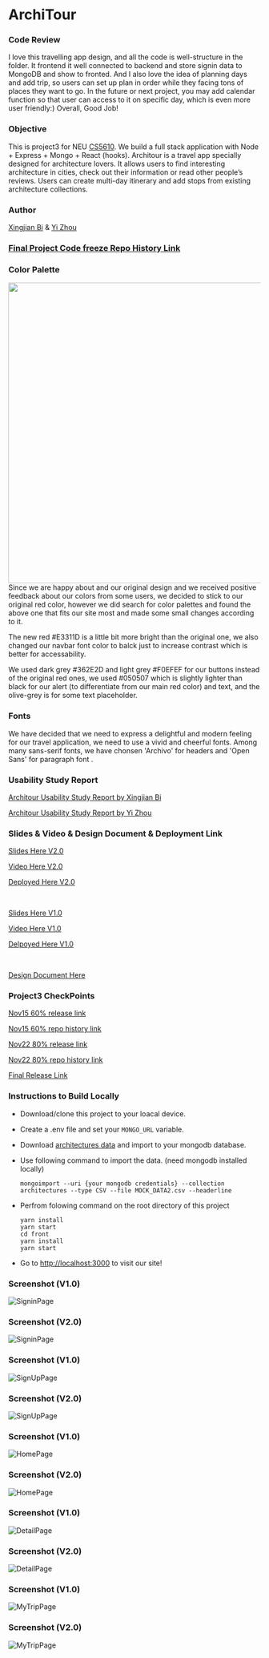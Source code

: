 # **ArchiTour**
### Code Review

I love this travelling app design, and all the code is well-structure in the folder. It frontend it well connected to backend and store signin data to  MongoDB and show to fronted. And I also love the idea of planning days and add trip, so users can set up plan in order while they facing tons of places they want to go. In the future or next project, you may add calendar function so that user can access to it on specific day, which is even more user friendly:) Overall, Good Job!



### Objective

This is project3 for NEU [CS5610](https://johnguerra.co/classes/webDevelopment_fall_2022/).  We build a full stack application with Node + Express + Mongo + React (hooks). Architour is a travel app specially designed for architecture lovers. It allows users to find interesting architecture in cities, check out their information or read other people’s reviews. Users can create multi-day itinerary and add stops from existing architecture collections. 



### Author

[Xingjian Bi](https://github.com/Xingjian-Bi) & [Yi Zhou](https://github.com/HotdrynoodlesTauren)



### [Final Project Code freeze Repo History Link](https://github.com/Xingjian-Bi/ArchiTour/tree/95da23f668b3856a81c2047adbc440af92afefa8)



### Color Palette

<img src="./images/palette.png" width="600">
Since we are happy about and our original design and we received positive feedback about our colors from some users, we decided to stick to our original red color, however we did search for color palettes and found the above one that fits our site most and made some small changes according to it.

The new red #E3311D is a little bit more bright than the original one, we also changed our navbar font color to balck just to increase contrast which is better for accessability.

We used dark grey #362E2D and light grey #F0EFEF for our buttons instead of the original red ones, we used #050507 which is slightly lighter than black for our alert (to differentiate from our main red color) and text, and the olive-grey is for some text placeholder.  



### Fonts

We have decided that we need to express a delightful and modern feeling for our travel application, we need to use a vivid and cheerful fonts. Among many sans-serif fonts, we have chonsen 'Archivo' for headers and 'Open Sans' for paragraph font . 



### Usability Study Report

[Architour Usability Study Report by Xingjian Bi](https://docs.google.com/document/d/1oo7YkY67bklGyYpNZgNaK44FtCNJi_1-k0fm6VeRNrA/edit?usp=sharing)

[Architour Usability Study Report by Yi Zhou](https://docs.google.com/document/d/1OwgrCDdnoLmOVbweW5jDMx6TOE-v5zLZqLZuVDqYRe0/edit)



### Slides & Video & Design Document & Deployment Link

[Slides Here V2.0](https://docs.google.com/presentation/d/1EfJQUQFZo0iB8xCJlS1xBS1eDFJuLa6ECRWPv7eJUIQ/edit?usp=sharing)

[Video Here V2.0](https://youtu.be/ZK7XMYCi4xA)

[Deployed Here V2.0](https://architourv2.onrender.com)

<br>

[Slides Here V1.0](https://docs.google.com/presentation/d/1zne3HRTQPDRAu650DZ58_x2izV387ufvwrgc-LbzDTM/edit#slide=id.g17b3cadc138_0_5)

[Video Here V1.0](https://youtu.be/r8_uVI29qes)

[Delpoyed Here V1.0](https://architour-back.onrender.com)

<br>

[Design Document Here](https://github.com/Xingjian-Bi/ArchiTour/blob/main/ArchiTour%20Design%20Document.pdf)



### Project3 CheckPoints

 [Nov15 60% release link](https://github.com/Xingjian-Bi/ArchiTour/releases/tag/60%25)

 [Nov15 60% repo history link](https://github.com/Xingjian-Bi/ArchiTour/tree/4f5f275b94f383b8252288653d625c7fb96807bc)

 [Nov22 80% release link](https://github.com/Xingjian-Bi/ArchiTour/releases/tag/80%25)

 [Nov22 80% repo history link](https://github.com/Xingjian-Bi/ArchiTour/tree/490120eb65f28109b1e14b497ef99e6a07f5cf53)

 [Final Release Link](https://github.com/Xingjian-Bi/ArchiTour/releases/tag/final_ver)



### Instructions to Build Locally

- Download/clone this project to your loacal device.

- Create a .env file and set your `MONGO_URL` variable. 

- Download [architectures data](https://drive.google.com/file/d/1Iq1a5lrDvLrbNB2OUhjN-ENPlv0n9RD5/view?usp=sharing) and import to your mongodb database. 

- Use following command to import the data. (need mongodb installed locally)

  ```
  mongoimport --uri {your mongodb credentials} --collection architectures --type CSV --file MOCK_DATA2.csv --headerline
  ```

- Perfrom folowing command on the root directory of this project

  ```
  yarn install
  yarn start
  cd front
  yarn install
  yarn start
  ```

- Go to [http://localhost:3000]( http://localhost:3000)  to visit our site! 



### Screenshot (V1.0)
![SigninPage](./images/signin.png)
### Screenshot (V2.0)
![SigninPage](./images/signin_2.0.png)
### Screenshot (V1.0)
![SignUpPage](./images/signup.png)
### Screenshot (V2.0)
![SignUpPage](./images/signup_2.0.png)
### Screenshot (V1.0)
![HomePage](./images/home.png)
### Screenshot (V2.0)
![HomePage](./images/home_2.0.png)
### Screenshot (V1.0)
![DetailPage](./images/detail.png)
### Screenshot (V2.0)
![DetailPage](./images/detail_2.0.png)
### Screenshot (V1.0)
![MyTripPage](./images/mytrip.png)
### Screenshot (V2.0)
![MyTripPage](./images/mytrip_2.0.png)



